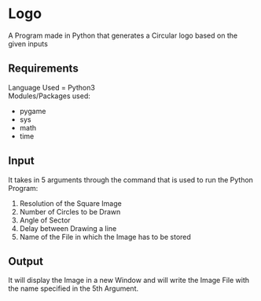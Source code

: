# Logo
A Program made in Python that generates a Circular logo based on the given inputs

## Requirements
Language Used = Python3<br />
Modules/Packages used:
* pygame
* sys
* math
* time

## Input
It takes in 5 arguments through the command that is used to run the Python Program:
1. Resolution of the Square Image
2. Number of Circles to be Drawn
3. Angle of Sector
4. Delay between Drawing a line
5. Name of the File in which the Image has to be stored

## Output
It will display the Image in a new Window and will write the Image File with the name specified in the 5th Argument.